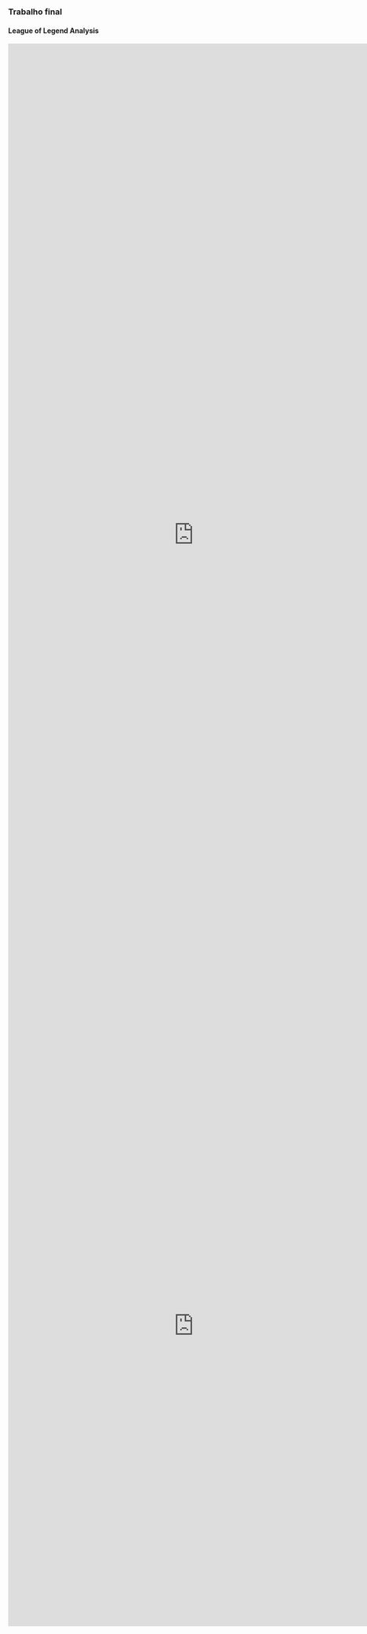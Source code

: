 ### Trabalho final
#### League of Legend Analysis

<iframe width="150%" height="2001" frameborder="0"
  src="https://observablehq.com/embed/@felipearaujsss/maping-lol-kills?cells=winner%2Cviewof+dashboard%2Cviewof+matches%2Cgold_selected_table%2Cselected%2Cviewof+eventsPerMinuteDashboard%2Cevents_seleted_table%2Cselected_events"></iframe>

<iframe width="150%" height="1224" frameborder="0"
  src="https://observablehq.com/embed/@pcercelino/untitled/3?cells=viewof+dashboard"></iframe>